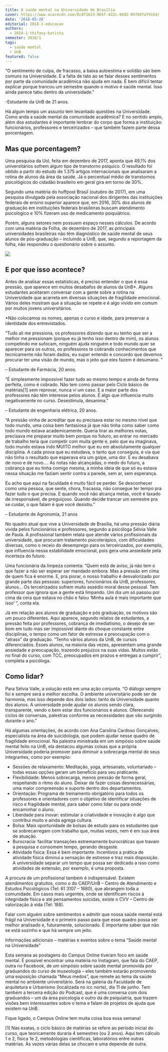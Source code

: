 ```yaml
---
title: A saúde mental na Universidade de Brasília
cover: https://www.ucarecdn.com/8c8f1633-8b5f-422c-9b02-05f687a79154/
date: '2018-05-26'
editorial: 2018-1-educacao
authors:
  - 2018-1-thifany-batista
semester: 2018/1
tags:
  - saúde mental
  - UnB
featured: false
---
```

“O sentimento de culpa, de fracasso, a baixa autoestima e solidão são bem comuns na Universidade. E a falta de tato ao se falar desses sentimentos por parte da comunidade acadêmica não ajuda em nada. É bem difícil tentar explicar porque trancou um semestre quando o motivo é saúde mental. Isso ainda parece tabu dentro da universidade.”



\-Estudante da UnB de 21 anos.



Há algum tempo um assunto tem levantado questões na Universidade. Como anda a saúde mental da comunidade acadêmica? E no sentido amplo, além dos estudantes é importante lembrar do corpo que forma a instituição: funcionários, professores e terceirizados – que também fazem parte dessa porcentagem.



## Mas que porcentagem?



Uma pesquisa da Uol, feita em dezembro de 2017, aponta que 49,1% dos universitários sofrem algum tipo de transtorno psíquico. O resultado foi obtido a partir do estudo de 1.375 artigos internacionais que analisaram a rotina de alunos da área da saúde. Já o percentual médio de transtornos psicológicos do cidadão brasileiro em geral gira em torno de 30%.



Segundo uma matéria do huffpost Brasil (outubro de 2017), em uma pesquisa divulgada pela associação nacional dos dirigentes das instituições federais de ensino superior aparece que, em 2016, 30% dos alunos de graduação em instituições federais brasileiras buscam atendimento psicológico e 10% fizeram uso de medicamento psiquiátrico.



Porém, alguns setores nem possuem espaço nesses cálculos. De acordo com uma matéria da Folha, de dezembro de 2017, as principais universidades brasileiras não têm diagnóstico de saúde mental de seus alunos de pós-graduação – incluindo a UnB, que, segundo a reportagem da folha, não respondeu o questionário sobre o assunto.

![](https://www.ucarecdn.com/aae5a309-aeea-465d-b456-3c11495aef3e/)

## E por que isso acontece?

Antes de analisar essas estatísticas, é preciso entender o que é essa pressão, que aparece em muitos desabafos de alunos da UnB*. Alguns estudantes aceitaram conversar com a gente sobre a rotina na Universidade que acarreta em diversas situações de fragilidade emocional. Vários deles mostram que a situação se repete e é algo vivido em comum por muitos jovens universitários.



\*Não colocamos os nomes, apenas o curso e idade, para preservar a identidade dos entrevistados.



“Tudo ali me pressiona, os professores dizendo que eu tenho que ser a melhor me pressionam (porque eu já tenho isso dentro de mim), os alunos competindo me sufocam, ninguém ajuda ninguém e todo mundo quer se aparecer para os outros, os professores te cobrando conhecimentos que tecnicamente não foram dados, eu super entendo e concordo que devemos procurar ter uma visão de mundo, mas o jeito que eles fazem é desumano. ”



– Estudante de Farmácia, 20 anos.



“É simplesmente impossível fazer tudo ao mesmo tempo e ainda de forma perfeita, como é cobrado. Não tem como passar pelo Ciclo básico de matérias\[1] sem reprovar, nunca vi um caso. E a maior parte dos professores não têm interesse pelos alunos. É algo que influencia muito negativamente no curso. Desestimula, desanima.”



– Estudante de engenharia elétrica, 20 anos.



“A pressão vinha de acreditar que eu precisava estar no mesmo nível que todo mundo, uma coisa bem fantasiosa já que não tinha como saber como todo mundo estava academicamente. Queria tirar as melhores notas, precisava me preparar muito bem porque no futuro, ao entrar no mercado de trabalho teria que competir com muita gente e, pelo que eu imaginava, todo mundo estava indo MUITO melhor que eu em absolutamente qualquer disciplina. A cada prova que eu estudava, o tanto que conseguia, e via que não tinha o resultado que esperava era um golpe, uma dor. E eu desabava de novo e de novo…. As notas não alcançadas, o medo do futuro, a cobrança que eu tinha comigo mesma, a minha ideia de que só eu estava nessa situação me faziam sentir contra a parede, sem ar, sem esperança.



Eu acho que aqui na faculdade é muito fácil se perder. Se desconhecer como uma pessoa, que sente, chora, fracassa, não consegue ter tempo pra fazer tudo o que precisa. E quando você não alcança metas, você é taxado de irresponsável, de preguiçoso. Quando decide trancar um semestre pra se cuidar, o que falam é que você desistiu.”



– Estudante de Agronomia, 21 anos



No quadro atual que vive a Universidade de Brasília, há uma pressão diária vivida pelos funcionários e professores, segundo a psicóloga Sélvia Valle de Paula. A profissional também relata que atende vários profissionais da universidade, que procuram tratamento psicoterápico, com dificuldades diversas, como o receio do desemprego para os terceirizados, por exemplo, que influencia nessa estabilidade emocional, pois gera uma ansiedade pela incerteza do futuro.



Uma funcionária da limpeza comenta: “Quem está de aviso, já não tem o que fazer a não ser esperar ser mandado embora. Mas a pressão em cima de quem fica é enorme. E, pra piorar, o nosso trabalho é desvalorizado por grande parte das pessoas: superiores, funcionários da UnB, professores, alunos… Os terceirizados sofrem muito assédio moral desse pessoal. Tem professor que ignora que a gente está limpando. Um dia um só passou por cima da cera que estava no chão e falou ‘Minha aula é mais importante que isso’ “, conta ela.



Já em relação aos alunos de graduação e pós graduação, os motivos são um pouco diferentes. Aqui aparece, segundo relatos de estudantes, a pressão feita por professores, cobrança de imediatismo, o desejo de ser bom em tudo mas ser impossível diante do choque constante entre disciplinas, o tempo como um fator de estresse e preocupação com o “atraso” da graduação. “Tenho vários alunos da UnB, de cursos diferenciados. Esses alunos, na maioria das vezes, apresentam uma grande ansiedade e preocupação, trazendo prejuízos na suas vidas.  Muitos estão no final do curso, com TCC,  preocupados em prazos e entregas a cumprir”, completa a psicóloga.



## Como lidar?



Para Sélvia Valle, a solução está em uma ação conjunta. “O diálogo sempre foi e sempre será a melhor escolha. O ambiente universitário pode ser de harmonia, mas isso depende dos dois lados: tanto da Universidade quanto dos alunos. A universidade pode ajudar os alunos sendo clara, transparente, vendo o bem estar dos funcionários e alunos. Oferecendo ciclos de conversas, palestras conforme as necessidades que vão surgindo durante o ano.”



Há algumas orientações, de acordo com Ana Carolina Cardoso Gonçalves, especialista na área de suicidologia, que podem ajudar nesse quadro de fragilidade emocional. Na palestra ministrada em um simpósio sobre saúde mental feito na UnB, ela destacou algumas coisas que a própria Universidade poderia promover para diminuir a sobrecarga mental de seus integrantes, como por exemplo:



* Sessões de relaxamento: Meditação, yoga, artesanato, voluntariado – todas essas opções geram um benefício para seu praticante.
* Flexibilidade: Menos sobrecarga, menos pressão de forma geral, respeitando o ritmo do aluno. Deixar de fazer coisas desnecessárias, uma maior compreensão e suporte dentro dos departamentos.
* Orientação: Programa de treinamento obrigatório para todos os professores e orientadores com o objetivo de identificar situações de risco e fragilidade mental, para saber como lidar ou para onde encaminhar o aluno.
* Liberdade para inovar: estimular a criatividade e inovação é algo que contribui muito e ainda agrega cultura.
* Bolsa: Mais oportunidade de bolsas de estudo para os estudantes que se sobrecarregam com trabalho que, muitas vezes, nem é em sua área de atuação.
* Burocracia: facilitar transações extremamente burocráticas que travam a pesquisa e consomem tempo, gerando desgaste.
* Atividade física: Essa é bem importante. Incentivos a prática de atividade física diminui a sensação de estresse e traz mais disposição. A universidade separar um tempo que possa ser dedicado a isso como atividades de extensão, por exemplo, é uma proposta.

A procura de um profissional também é indispensável. Existem atendimentos gratuitos, como o do CAEP/UnB – Centro de Atendimento e Estudos Psicológicos (Tel: 61 3107 – 1680), que abrangem toda a comunidade. Em casos mais urgentes, onde se identificam riscos à integridade física e até pensamentos suicidas, existe o CVV – Centro de valorização à vida (Tel: 188).



Falar com alguém sobre sentimentos e admitir que nossa saúde mental está frágil na Universidade é o primeiro passo para que esse quadro possa ser melhor analisado e, futuramente, solucionado. É importante saber que não se está sozinho e que há sempre um jeito.



Informações adicionais – matérias e eventos sobre o tema “Saúde mental na Universidade”



Esta semana as postagens do Campus Online tiveram foco em saúde mental. É possível encontrar uma matéria no Instagram, que fala do CAEP, outra no Facebook, de um simpósio sobre saúde mental promovida por graduandos do curso de museologia – eles também estarão promovendo uma exposição chamada “Meus medos”,  que remete ao tema da saúde mental no ambiente universitário. Será na galeria da Faculdade de arquitetura e Urbanismo (localizada no icc norte), dia 11 de junho. Tem também a terceira edição do Podcast, que é uma conversa com dois graduandos – um da área psicologia e outro da de psiquiatria, que trazem visões bem interessantes sobre o tema e falam de projetos de ajuda que existem na UnB.



Fique ligado, o Campus Online tem muita coisa boa essa semana!

\[1] Nas exatas, o ciclo básico de matérias se refere ao período inicial do curso, que teoricamente duraria 4 semestres (ou 2 anos). Aqui tem cálculo 1 e 2, física 1e 2, metodologias científicas, laboratórios entre outras matérias. Às vezes várias delas se chocam e uma depende de outra.
